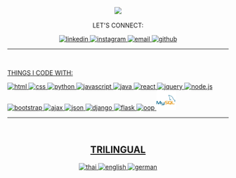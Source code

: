 <div align="center">
  <p>
    <img src="https://capsule-render.vercel.app/api?text=WELCOME!&animation=blinking&type=waving&color=0:B8E8D1,100:E38F95&fontColor=ffffff"/>
  </p>
  <p>LET'S CONNECT:</p>
    <a href="https://www.linkedin.com/in/tanapa-palmer"><img src="https://github-production-user-asset-6210df.s3.amazonaws.com/119079803/242725149-788e7d06-6aca-44a4-9580-524b4fc90407.png" alt="linkedin" width="45" height="45"/>
    <a href="https://www.instagram.com/ikq.tanapa/"><img src="https://github-production-user-asset-6210df.s3.amazonaws.com/119079803/242727252-120abc8f-a42d-4151-985b-fab587c8bcb1.png" alt="instagram" width="45" height="45"/>
    <a href="mailto:tanapa.palmer@gmail.com"><img src="https://github-production-user-asset-6210df.s3.amazonaws.com/119079803/242724866-4a4db4bf-aedb-449a-8bed-32d98199c719.png" alt="email" width="45" height="45"/>
    <a href="https://github.com/TanapaPalmer"><img src="https://cdn3.iconfinder.com/data/icons/brands-pack/240/github-512.png" alt="github" width="45" height="45"/>
</div>

<hr>

<div>
  <br>
  <p>THINGS I CODE WITH:</p>
  
  
  <img src="https://img.shields.io/badge/html-FAAFA2?logo=html5&logoColor=white&style=for-the-badge" alt="html" height="20"/>
  <img src="https://img.shields.io/badge/Css-C9E0EC?logo=css3&logoColor=white&style=for-the-badge" alt="css" height="20"/>
  <img src="https://img.shields.io/badge/python-9599B5?logo=python&logoColor=white&style=for-the-badge" alt="python" height="20"/>
  <img src="https://img.shields.io/badge/javascript-F7E3AF?logo=javascript&logoColor=white&style=for-the-badge" alt="javascript" height="20"/>
  <img src="https://img.shields.io/badge/java-D291BC?logo=java&logoColor=white&style=for-the-badge" alt="java" height="20"/>
  <img src="https://img.shields.io/badge/react-53C6D9?logo=react&logoColor=white&style=for-the-badge" alt="react" height="20"/>
  <img src="https://img.shields.io/badge/jquery-D7BDAA?logo=jquery&logoColor=white&style=for-the-badge" alt="jquery" height="20"/>
  <img src="https://img.shields.io/badge/node.js-7ED9CA?logo=node.js&logoColor=white&style=for-the-badge" alt="node.js" height="20"/>
  <img src="https://img.shields.io/badge/bootstrap-BCA8E6?logo=bootstrap&logoColor=white&style=for-the-badge" alt="bootstrap" height="20"/>
  <img src="https://img.shields.io/badge/ajax-85B1D4?logo=ajax&logoColor=white&style=for-the-badge" alt="ajax" height="20"/>
  <img src="https://img.shields.io/badge/json-FCFC99?logo=json&logoColor=white&style=for-the-badge" alt="json" height="20"/>
  <img src="https://img.shields.io/badge/django-A0D098?logo=django&logoColor=white&style=for-the-badge" alt="django" height="20"/>
  <img src="https://img.shields.io/badge/flask-A3A6AD?logo=flask&logoColor=white&style=for-the-badge" alt="flask" height="20"/>
  <img src="https://img.shields.io/badge/oop-F7ABBE?logo=oop&logoColor=white&style=for-the-badge" alt="oop" height="20"/>

  <img src="https://raw.githubusercontent.com/devicons/devicon/1119b9f84c0290e0f0b38982099a2bd027a48bf1/icons/mysql/mysql-original-wordmark.svg" alt="mysql" height="45"/>

 </div>
 
 <hr>
 
 <div align="center">
  <br>
  <h2>TRILINGUAL</h2>
  <img src="https://cdn1.iconfinder.com/data/icons/ensign-11/512/254_Ensign_Flag_Nation_thailand-512.png" alt="thai" height="45"/>
  <img src="https://cdn2.iconfinder.com/data/icons/flags_gosquared/64/United-States_flat.png" alt="english" height="45"/>
  <img src="https://cdn2.iconfinder.com/data/icons/flags_gosquared/64/Germany_flat.png" alt="german" height="45"/>
 </div>
  





